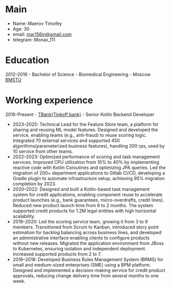 # Main
* Name: Maerov Timofey
* Age: 30
* email: mar156in@gmail.com
* telegram: Monax_111

# Education
2012-2016 - Bachelor of Science - Biomedical Engineering - Moscow [BMSTU](https://bmstu.ru/)

# Working experience
2016-Present - [TBank(Tinkoff bank)](https://www.thebanker.com/content/fef93ffe-a4f1-59c5-adac-4f8f4d84fc66) - Senior Kotlin Backend Developer

 * 2023–2025: Technical Lead for the Feature Store team, a platform for sharing and reusing ML model features. Designed and developed the service, enabling teams (e.g., anti-fraud) to reuse scoring logic. Integrated 70 external services and supported 450 algorithms(parameterized business features), handling 200 rps, used by 10 service from other teams.
 * 2022–2023: Optimized performance of scoring and task management services. Improved CPU utilization from 10% to 40% by implementing reactive code with Kotlin Coroutines and optimizing JPA queries. Led the migration of 200+ department applications to Gitlab CI/CD, developing a Gradle plugin to automate infrastructure setup, achieving 95% migration completion by 2023.
* 2020–2022: Designed and built a Kotlin-based task management system for credit applications, enabling component reuse to accelerate product launches (e.g., bank guarantees, micro-overdrafts, credit lines). Reduced new product launch time from 6 to 2 months. The system supported credit products for 1.2M legal entities with high horizontal scalability.
 * 2018–2020: Led the scoring service team, growing it from 3 to 9 members. Transitioned from Scrum to Kanban, introduced story point estimation for backlog balancing across business lines, and developed an administrative interface enabling clients to configure products without new releases. Migrated the application environment from JBoss to Kubernetes, ensuring isolation and independent deployment. Increased supported products from 2 to 7.
 * 2016–2018: Developed Business Rules Management System (BRMS) for small and medium-sized enterprises (SME) using a BPM platform. Designed and implemented a decision-making service for credit product approvals, reducing change delivery time from several months to one week.
 
